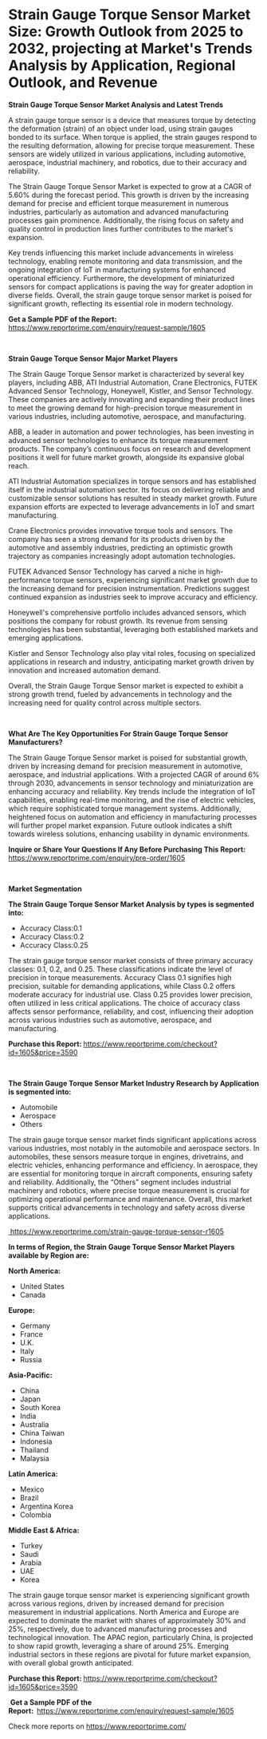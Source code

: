 <p><h1>Strain Gauge Torque Sensor Market Size: Growth Outlook from 2025 to 2032, projecting at Market's Trends Analysis by Application, Regional Outlook, and Revenue</h1></p><p><strong>Strain Gauge Torque Sensor Market Analysis and Latest Trends</strong></p>
<p><p>A strain gauge torque sensor is a device that measures torque by detecting the deformation (strain) of an object under load, using strain gauges bonded to its surface. When torque is applied, the strain gauges respond to the resulting deformation, allowing for precise torque measurement. These sensors are widely utilized in various applications, including automotive, aerospace, industrial machinery, and robotics, due to their accuracy and reliability.</p><p>The Strain Gauge Torque Sensor Market is expected to grow at a CAGR of 5.60% during the forecast period. This growth is driven by the increasing demand for precise and efficient torque measurement in numerous industries, particularly as automation and advanced manufacturing processes gain prominence. Additionally, the rising focus on safety and quality control in production lines further contributes to the market's expansion.</p><p>Key trends influencing this market include advancements in wireless technology, enabling remote monitoring and data transmission, and the ongoing integration of IoT in manufacturing systems for enhanced operational efficiency. Furthermore, the development of miniaturized sensors for compact applications is paving the way for greater adoption in diverse fields. Overall, the strain gauge torque sensor market is poised for significant growth, reflecting its essential role in modern technology.</p></p>
<p><strong>Get a Sample PDF of the Report:&nbsp;</strong> <a href="https://www.reportprime.com/enquiry/request-sample/1605?utm_campaign=2958&utm_medium=2&utm_source=Github&utm_content=ia&utm_term=18032025&utm_id=strain-gauge-torque-sensor">https://www.reportprime.com/enquiry/request-sample/1605</a></p>
<p>&nbsp;</p>
<p><strong>Strain Gauge Torque Sensor Major Market Players</strong></p>
<p><p>The Strain Gauge Torque Sensor market is characterized by several key players, including ABB, ATI Industrial Automation, Crane Electronics, FUTEK Advanced Sensor Technology, Honeywell, Kistler, and Sensor Technology. These companies are actively innovating and expanding their product lines to meet the growing demand for high-precision torque measurement in various industries, including automotive, aerospace, and manufacturing.</p><p>ABB, a leader in automation and power technologies, has been investing in advanced sensor technologies to enhance its torque measurement products. The company’s continuous focus on research and development positions it well for future market growth, alongside its expansive global reach.</p><p>ATI Industrial Automation specializes in torque sensors and has established itself in the industrial automation sector. Its focus on delivering reliable and customizable sensor solutions has resulted in steady market growth. Future expansion efforts are expected to leverage advancements in IoT and smart manufacturing.</p><p>Crane Electronics provides innovative torque tools and sensors. The company has seen a strong demand for its products driven by the automotive and assembly industries, predicting an optimistic growth trajectory as companies increasingly adopt automation technologies.</p><p>FUTEK Advanced Sensor Technology has carved a niche in high-performance torque sensors, experiencing significant market growth due to the increasing demand for precision instrumentation. Predictions suggest continued expansion as industries seek to improve accuracy and efficiency.</p><p>Honeywell's comprehensive portfolio includes advanced sensors, which positions the company for robust growth. Its revenue from sensing technologies has been substantial, leveraging both established markets and emerging applications.</p><p>Kistler and Sensor Technology also play vital roles, focusing on specialized applications in research and industry, anticipating market growth driven by innovation and increased automation demand.</p><p>Overall, the Strain Gauge Torque Sensor market is expected to exhibit a strong growth trend, fueled by advancements in technology and the increasing need for quality control across multiple sectors.</p></p>
<p>&nbsp;</p>
<p><strong>What Are The Key Opportunities For Strain Gauge Torque Sensor Manufacturers?</strong></p>
<p><p>The Strain Gauge Torque Sensor market is poised for substantial growth, driven by increasing demand for precision measurement in automotive, aerospace, and industrial applications. With a projected CAGR of around 6% through 2030, advancements in sensor technology and miniaturization are enhancing accuracy and reliability. Key trends include the integration of IoT capabilities, enabling real-time monitoring, and the rise of electric vehicles, which require sophisticated torque management systems. Additionally, heightened focus on automation and efficiency in manufacturing processes will further propel market expansion. Future outlook indicates a shift towards wireless solutions, enhancing usability in dynamic environments.</p></p>
<p><strong>Inquire or Share Your Questions If Any Before Purchasing This Report:</strong> <a href="https://www.reportprime.com/enquiry/pre-order/1605?utm_campaign=2958&utm_medium=2&utm_source=Github&utm_content=ia&utm_term=18032025&utm_id=strain-gauge-torque-sensor">https://www.reportprime.com/enquiry/pre-order/1605</a></p>
<p>&nbsp;</p>
<p><strong>Market Segmentation</strong></p>
<p><strong>The Strain Gauge Torque Sensor Market Analysis by types is segmented into:</strong></p>
<p><ul><li>Accuracy Class:0.1</li><li>Accuracy Class:0.2</li><li>Accuracy Class:0.25</li></ul></p>
<p><p>The strain gauge torque sensor market consists of three primary accuracy classes: 0.1, 0.2, and 0.25. These classifications indicate the level of precision in torque measurements. Accuracy Class 0.1 signifies high precision, suitable for demanding applications, while Class 0.2 offers moderate accuracy for industrial use. Class 0.25 provides lower precision, often utilized in less critical applications. The choice of accuracy class affects sensor performance, reliability, and cost, influencing their adoption across various industries such as automotive, aerospace, and manufacturing.</p></p>
<p><strong>Purchase this Report:&nbsp;</strong><a href="https://www.reportprime.com/checkout?id=1605&price=3590&utm_campaign=2958&utm_medium=2&utm_source=Github&utm_content=ia&utm_term=18032025&utm_id=strain-gauge-torque-sensor">https://www.reportprime.com/checkout?id=1605&price=3590</a></p>
<p>&nbsp;</p>
<p><strong>The Strain Gauge Torque Sensor Market Industry Research by Application is segmented into:</strong></p>
<p><ul><li>Automobile</li><li>Aerospace</li><li>Others</li></ul></p>
<p><p>The strain gauge torque sensor market finds significant applications across various industries, most notably in the automobile and aerospace sectors. In automobiles, these sensors measure torque in engines, drivetrains, and electric vehicles, enhancing performance and efficiency. In aerospace, they are essential for monitoring torque in aircraft components, ensuring safety and reliability. Additionally, the “Others” segment includes industrial machinery and robotics, where precise torque measurement is crucial for optimizing operational performance and maintenance. Overall, this market supports critical advancements in technology and safety across diverse applications.</p></p>
<p><a href="https://www.reportprime.com/strain-gauge-torque-sensor-r1605?utm_campaign=2958&utm_medium=2&utm_source=Github&utm_content=ia&utm_term=18032025&utm_id=strain-gauge-torque-sensor">&nbsp;https://www.reportprime.com/strain-gauge-torque-sensor-r1605</a></p>
<p><strong>In terms of Region, the Strain Gauge Torque Sensor Market Players available by Region are:</strong></p>
<p>
    <p> <strong> North America: </strong>
        <ul>
            <li>United States</li>
            <li>Canada</li>
        </ul>
        </p> 
    <p> <strong> Europe: </strong>
        <ul>
            <li>Germany</li>
            <li>France</li>
            <li>U.K.</li>
            <li>Italy</li>
            <li>Russia</li>
        </ul>
        </p> 
    <p> <strong> Asia-Pacific: </strong>
        <ul>
            <li>China</li>
            <li>Japan</li>
            <li>South Korea</li>
            <li>India</li>
            <li>Australia</li>
            <li>China Taiwan</li>
            <li>Indonesia</li>
            <li>Thailand</li>
            <li>Malaysia</li>
        </ul>
        </p> 
    <p> <strong> Latin America: </strong>
        <ul>
            <li>Mexico</li>
            <li>Brazil</li>
            <li>Argentina Korea</li>
            <li>Colombia</li>
        </ul>
        </p> 
    <p> <strong> Middle East & Africa: </strong>
        <ul>
            <li>Turkey</li>
            <li>Saudi</li>
            <li>Arabia</li>
            <li>UAE</li>
            <li>Korea</li>
        </ul>
    </p>
    </p>
<p><p>The strain gauge torque sensor market is experiencing significant growth across various regions, driven by increased demand for precision measurement in industrial applications. North America and Europe are expected to dominate the market with shares of approximately 30% and 25%, respectively, due to advanced manufacturing processes and technological innovation. The APAC region, particularly China, is projected to show rapid growth, leveraging a share of around 25%. Emerging industrial sectors in these regions are pivotal for future market expansion, with overall global growth anticipated.</p></p>
<p><strong>Purchase this Report: </strong><a href="https://www.reportprime.com/checkout?id=1605&price=3590&utm_campaign=2958&utm_medium=2&utm_source=Github&utm_content=ia&utm_term=18032025&utm_id=strain-gauge-torque-sensor">https://www.reportprime.com/checkout?id=1605&price=3590</a></p>
<p>&nbsp;<strong>Get a Sample PDF of the Report:&nbsp;&nbsp;</strong><a href="https://www.reportprime.com/enquiry/request-sample/1605?utm_campaign=2958&utm_medium=2&utm_source=Github&utm_content=ia&utm_term=18032025&utm_id=strain-gauge-torque-sensor">https://www.reportprime.com/enquiry/request-sample/1605</a></p>
<p><strong></strong></p>
<p>Check more reports on <a href="https://www.reportprime.com/?utm_campaign=2958&utm_medium=2&utm_source=Github&utm_content=ia&utm_term=18032025&utm_id=strain-gauge-torque-sensor">https://www.reportprime.com/</a></p>